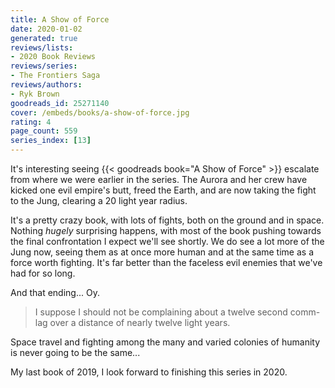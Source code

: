 ```yaml
---
title: A Show of Force
date: 2020-01-02
generated: true
reviews/lists:
- 2020 Book Reviews
reviews/series:
- The Frontiers Saga
reviews/authors:
- Ryk Brown
goodreads_id: 25271140
cover: /embeds/books/a-show-of-force.jpg
rating: 4
page_count: 559
series_index: [13]
---
```

It's interesting seeing {{< goodreads book="A Show of Force" >}} escalate from where we were earlier in the series. The Aurora and her crew have kicked one evil empire's butt, freed the Earth, and are now taking the fight to the Jung, clearing a 20 light year radius.  

It's a pretty crazy book, with lots of fights, both on the ground and in space. Nothing _hugely_ surprising happens, with most of the book pushing towards the final confrontation I expect we'll see shortly. We do see a lot more of the Jung now, seeing them as at once more human and at the same time as a force worth fighting. It's far better than the faceless evil enemies that we've had for so long.  

<!--more-->

And that ending... Oy.  

> I suppose I should not be complaining about a twelve second comm-lag over a distance of nearly twelve light years.

Space travel and fighting among the many and varied colonies of humanity is never going to be the same...  

My last book of 2019, I look forward to finishing this series in 2020.